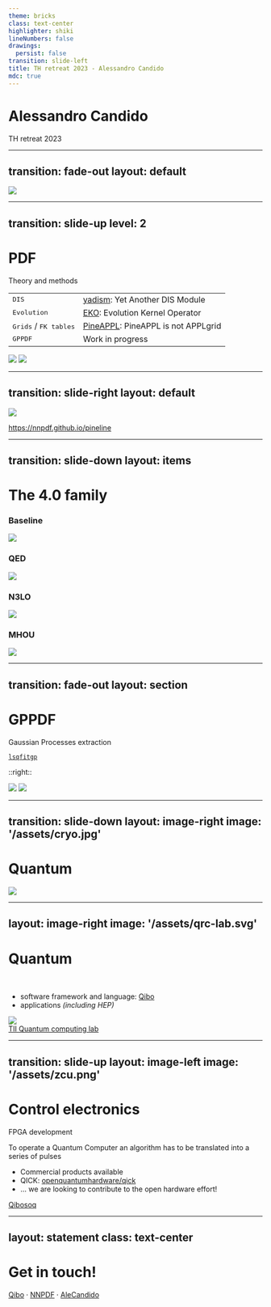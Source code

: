 ```yaml
---
theme: bricks
class: text-center
highlighter: shiki
lineNumbers: false
drawings:
  persist: false
transition: slide-left
title: TH retreat 2023 - Alessandro Candido
mdc: true
---
```


# Alessandro Candido

TH retreat 2023

<div class="pt-12">
  <span @click="$slidev.nav.next" class="px-2 py-1 rounded cursor-pointer" hover="bg-white bg-opacity-10">
    <iconamoon-arrow-right-6-circle-fill class="inline" scale="150"/>
  </span>
</div>

<div class="abs-br m-6 flex gap-2">
  <a href="mailto:a.candido@cern.ch" class="text-xl slidev-icon-btn opacity-50 !border-none !hover:text-white">
    <carbon:email />
  </a>
  <a href="https://github.com/slidevjs/slidev" target="_blank" alt="GitHub" title="Open in GitHub"
    class="text-xl slidev-icon-btn opacity-50 !border-none !hover:text-white">
    <carbon-logo-github />
  </a>
</div>

<!--
The last comment block of each slide will be treated as slide notes. It will be visible and editable in Presenter Mode along with the slide. [Read more in the docs](https://sli.dev/guide/syntax.html#notes)
-->

---
transition: fade-out
layout: default
---

<div class="absolute top-0 left-0 w-full h-full" flex="~" justify="center">
  <img src="/assets/affiliation-map.svg" scale="120">
</div>

---
transition: slide-up
level: 2
---

# <eos-icons-neural-network/> PDF
Theory and methods 

<div m="x-20" flex="~ row" justify="center">

|  |  |
| --- | --- |
| <kbd>DIS</kbd> | [yadism](https://github.com/NNPDF/yadism): Yet Another DIS Module |
| <kbd>Evolution</kbd> | [EKO](https://github.com/NNPDF/eko): Evolution Kernel Operator |
| <kbd>Grids</kbd> / <kbd>FK tables</kbd> | [PineAPPL](https://github.com/NNPDF/pineappl): PineAPPL is not APPLgrid |
| <kbd>GPPDF</kbd> | <mdi-pickaxe m="r-3"/> Work in progress <mdi-pickaxe m="l-2" scale="x--100"/>|

</div>

<div flex="~ row" justify="center" items="center" h="30" m="5">
  <img src="/assets/n3pdf.png" h="15" m="5"/>
  <img src="/assets/nnpdf.png" h="10" m="5"/>
</div>

---
transition: slide-right
layout: default
---

<div class="absolute top-10 left-0 w-full h-full" flex="~" justify="center">
  <img src="/assets/pineline.svg" scale="115">
</div>

<p c="fuchsia" absolute="~" top="20" right="20" italic="~">
  <a href="https://nnpdf.github.io/pineline">https://nnpdf.github.io/pineline</a>
</p>


---
transition: slide-down
layout: items
---

<h1 m="t--10">
  The 4.0 family
</h1>

<div grid="~ rows-2 cols-2" w="full" h="full">
<div>

### Baseline

<div flex="~" justify="center">
  <img src="/assets/ic.png" w="60">
</div>

</div>
<div>

### QED

<div flex="~" justify="center">
  <img src="/assets/photon.png" w="60">
</div>

</div>
<div>

### N3LO

<div flex="~" justify="center">
  <img src="/assets/n3lo.png" w="60">
</div>

</div>
<div>

### MHOU

<div flex="~" justify="center">
  <img src="/assets/thcovmat.png" w="60">
</div>

</div>
</div>

---
transition: fade-out
layout: section
---

# <mdi-cosine-wave scale="y--100"/> GPPDF

Gaussian Processes extraction

<div flex="~ row" justify="center">

[`lsqfitgp`](https://gattocrucco.github.io/lsqfitgp/docs/)

</div>

::right::

<div m="t--20 l-5">
  <img src="/assets/gpfit.png" h="70" m="-5">
  <img src="/assets/gphyper.png" h="70" m="-5">
</div>

---
transition: slide-down
layout: image-right
image: '/assets/cryo.jpg'
---

# Quantum <clarity-atom-solid inline="~"/>

<div class="absolute top-12 left-25 w-150 h-full" flex="~" justify="center">
  <img src="/assets/qibo-ecosystem.svg">
</div>

---
layout: image-right
image: '/assets/qrc-lab.svg'
---

# Quantum <clarity-atom-solid inline="~"/>
<br>


- software framework <mdi-desktop-classic inline="~" /> and language: [Qibo](https://qibo.science)
- applications <carbon-application inline="~"/> *(including HEP)*

<div class="absolute bottom-10 left-15 w-150 h-65" flex="~" justify="center">
  <img src="/assets/qworkflow.png">
</div>


<div absolute="~" bottom="10">
  <a href="https://files-prod.tii.ae/360/TII-QRC-Computing-Lab.html" italic="~" c="gray" font="size-3">
    TII Quantum computing lab
  </a>
</div>

---
transition: slide-up
layout: image-left
image: '/assets/zcu.png'
---

# <carbon-chip /> Control electronics

FPGA development

To operate a Quantum Computer <clarity-atom-solid inline="~"/> an algorithm has to be translated into a series of
pulses <solar-pulse-bold inline="~"/>

- Commercial products available
- QICK: [openquantumhardware/qick <carbon-logo-github inline="~"/>](https://github.com/openquantumhardware/qick)
- ... we are looking to contribute to the open hardware effort!

<div absolute="~" bottom="10" right="20">
  <a href="https://github.com/qiboteam/qibosoq" italic="~" c="gray" font="size-3">
    Qibosoq
  </a>
</div>

<!--

# LaTeX

```ts {all|2|1-6|9|all}
interface User {
  id: number
  firstName: string
  lastName: string
  role: string
}

function updateUser(id: number, update: User) {
  const user = getUser(id)
  const newUser = { ...user, ...update }
  saveUser(id, newUser)
}
```
-->

<!-- <arrow v-click="[3, 4]" x1="400" y1="420" x2="230" y2="330" color="#564" width="3" arrowSize="1" /> -->

<!--
[^1]: [Learn More](https://sli.dev/guide/syntax.html#line-highlighting)

<style>
.footnotes-sep {
  @apply mt-20 opacity-10;
}
.footnotes {
  @apply text-sm opacity-75;
}
.footnote-backref {
  display: none;
}
</style>
-->

<!--

# LaTeX

LaTeX is supported out-of-box powered by [KaTeX](https://katex.org/).

<br>

Inline $\sqrt{3x-1}+(1+x)^2$


Block
$$ {1|3|all}
\begin{array}{c}

\nabla \times \vec{\mathbf{B}} -\, \frac1c\, \frac{\partial\vec{\mathbf{E}}}{\partial t} &
= \frac{4\pi}{c}\vec{\mathbf{j}}    \nabla \cdot \vec{\mathbf{E}} & = 4 \pi \rho \\

\nabla \times \vec{\mathbf{E}}\, +\, \frac1c\, \frac{\partial\vec{\mathbf{B}}}{\partial t} & = \vec{\mathbf{0}} \\

\nabla \cdot \vec{\mathbf{B}} & = 0

\end{array}
$$

<br>

[Learn more](https://sli.dev/guide/syntax#latex)
-->

---
layout: statement
class: text-center
---

# Get in touch!

[Qibo](https://qibo.science/) <mdi-web inline="~"/> · [NNPDF](https://nnpdf.mi.infn.it/) <mdi-web inline="~"/> · [AleCandido](https://github.com/AleCandido) <carbon-logo-github inline="~"/>
